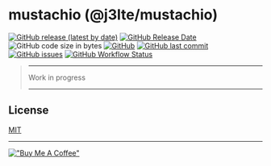 # mustachio (@j3lte/mustachio)

[![GitHub release (latest by date)](https://img.shields.io/github/v/release/j3lte/mustachio?style=for-the-badge)](https://github.com/j3lte/mustachio/releases/latest "GitHub release (latest by date)")
[![GitHub Release Date](https://img.shields.io/github/release-date/j3lte/mustachio?style=for-the-badge)](https://github.com/j3lte/mustachio/releases/latest "GitHub Release Date")
![GitHub code size in bytes](https://img.shields.io/github/languages/code-size/j3lte/mustachio?style=for-the-badge)
[![GitHub](https://img.shields.io/github/license/j3lte/mustachio?style=for-the-badge)](https://github.com/j3lte/mustachio/blob/main/LICENSE "GitHub License")
[![GitHub last commit](https://img.shields.io/github/last-commit/j3lte/mustachio?style=for-the-badge)](https://github.com/j3lte/mustachio/commits/main "GitHub last commit")
[![GitHub issues](https://img.shields.io/github/issues/j3lte/mustachio?style=for-the-badge)](https://github.com/j3lte/mustachio/issues "Github Issues")
[![GitHub Workflow Status](https://img.shields.io/github/actions/workflow/status/j3lte/mustachio/test.yml?branch=main&style=for-the-badge)](https://github.com/j3lte/mustachio/actions/workflows/test.yml "GitHub Workflow Status")

> -------------------------------------
>
> Work in progress
>
> -------------------------------------

## License

[MIT](LICENSE)

---

[!["Buy Me A Coffee"](https://www.buymeacoffee.com/assets/img/custom_images/orange_img.png)](https://www.buymeacoffee.com/j3lte)
